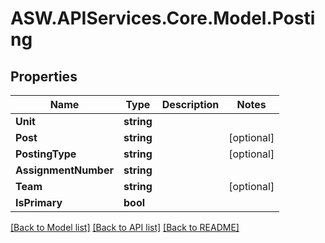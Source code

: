 
# ASW.APIServices.Core.Model.Posting

## Properties

Name | Type | Description | Notes
------------ | ------------- | ------------- | -------------
**Unit** | **string** |  | 
**Post** | **string** |  | [optional] 
**PostingType** | **string** |  | [optional] 
**AssignmentNumber** | **string** |  | 
**Team** | **string** |  | [optional] 
**IsPrimary** | **bool** |  | 

[[Back to Model list]](../README.md#documentation-for-models)
[[Back to API list]](../README.md#documentation-for-api-endpoints)
[[Back to README]](../README.md)

